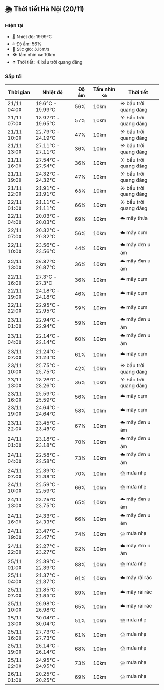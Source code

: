 ## 🌦️ Thời tiết Hà Nội (20/11)

### Hiện tại

- 🌡️ Nhiệt độ: 19.99℃
- 💦 Độ ẩm: 56%
- 💨 Sức gió: 3.16m/s
- 👁️ Tầm nhìn xa: 10km
- ☂️ Thời tiết: ☀️ bầu trời quang đãng

### Sắp tới

| Thời gian | Nhiệt độ | Độ ẩm | Tầm nhìn xa | Thời tiết |
| --- | --- | --- | --- | --- |
| 21/11 04:00 | 19.6℃ - 19.99℃ | 56% | 10km | ☀️ bầu trời quang đãng |
| 21/11 07:00 | 18.97℃ - 19.65℃ | 57% | 10km | ☀️ bầu trời quang đãng |
| 21/11 10:00 | 22.79℃ - 24.19℃ | 47% | 10km | ☀️ bầu trời quang đãng |
| 21/11 13:00 | 27.11℃ - 27.11℃ | 36% | 10km | ☀️ bầu trời quang đãng |
| 21/11 16:00 | 27.54℃ - 27.54℃ | 36% | 10km | ☀️ bầu trời quang đãng |
| 21/11 19:00 | 24.32℃ - 24.32℃ | 47% | 10km | ☀️ bầu trời quang đãng |
| 21/11 22:00 | 21.91℃ - 21.91℃ | 63% | 10km | ☀️ bầu trời quang đãng |
| 22/11 01:00 | 21.11℃ - 21.11℃ | 66% | 10km | ☀️ bầu trời quang đãng |
| 22/11 04:00 | 20.03℃ - 20.03℃ | 69% | 10km | ☁️ mây thưa |
| 22/11 07:00 | 20.32℃ - 20.32℃ | 56% | 10km | ☁️ mây cụm |
| 22/11 10:00 | 23.56℃ - 23.56℃ | 44% | 10km | ☁️ mây đen u ám |
| 22/11 13:00 | 26.87℃ - 26.87℃ | 36% | 10km | ☁️ mây đen u ám |
| 22/11 16:00 | 27.3℃ - 27.3℃ | 36% | 10km | ☁️ mây cụm |
| 22/11 19:00 | 24.18℃ - 24.18℃ | 46% | 10km | ☁️ mây cụm |
| 22/11 22:00 | 22.95℃ - 22.95℃ | 59% | 10km | ☁️ mây cụm |
| 23/11 01:00 | 22.94℃ - 22.94℃ | 59% | 10km | ☁️ mây đen u ám |
| 23/11 04:00 | 22.14℃ - 22.14℃ | 60% | 10km | ☁️ mây đen u ám |
| 23/11 07:00 | 21.24℃ - 21.24℃ | 61% | 10km | ☁️ mây cụm |
| 23/11 10:00 | 25.75℃ - 25.75℃ | 42% | 10km | ☀️ bầu trời quang đãng |
| 23/11 13:00 | 28.26℃ - 28.26℃ | 36% | 10km | ☀️ bầu trời quang đãng |
| 23/11 16:00 | 25.59℃ - 25.59℃ | 56% | 10km | ☁️ mây cụm |
| 23/11 19:00 | 24.64℃ - 24.64℃ | 58% | 10km | ☁️ mây cụm |
| 23/11 22:00 | 23.45℃ - 23.45℃ | 67% | 10km | ☁️ mây đen u ám |
| 24/11 01:00 | 23.18℃ - 23.18℃ | 70% | 10km | ☁️ mây đen u ám |
| 24/11 04:00 | 22.58℃ - 22.58℃ | 73% | 10km | ☁️ mây đen u ám |
| 24/11 07:00 | 22.39℃ - 22.39℃ | 70% | 10km | ⛈️ mưa nhẹ |
| 24/11 10:00 | 22.59℃ - 22.59℃ | 66% | 10km | ⛈️ mưa nhẹ |
| 24/11 13:00 | 23.75℃ - 23.75℃ | 65% | 10km | ☁️ mây đen u ám |
| 24/11 16:00 | 24.33℃ - 24.33℃ | 66% | 10km | ☁️ mây đen u ám |
| 24/11 19:00 | 23.47℃ - 23.47℃ | 74% | 10km | ⛈️ mưa nhẹ |
| 24/11 22:00 | 23.27℃ - 23.27℃ | 82% | 10km | ☁️ mây đen u ám |
| 25/11 01:00 | 22.39℃ - 22.39℃ | 88% | 10km | ⛈️ mưa nhẹ |
| 25/11 04:00 | 21.37℃ - 21.37℃ | 91% | 10km | ☁️ mây rải rác |
| 25/11 07:00 | 21.85℃ - 21.85℃ | 89% | 10km | ☁️ mây rải rác |
| 25/11 10:00 | 26.98℃ - 26.98℃ | 65% | 10km | ☁️ mây rải rác |
| 25/11 13:00 | 30.04℃ - 30.04℃ | 51% | 10km | ⛈️ mưa nhẹ |
| 25/11 16:00 | 27.73℃ - 27.73℃ | 61% | 10km | ⛈️ mưa nhẹ |
| 25/11 19:00 | 26.14℃ - 26.14℃ | 68% | 10km | ⛈️ mưa nhẹ |
| 25/11 22:00 | 24.95℃ - 24.95℃ | 73% | 10km | ⛈️ mưa nhẹ |
| 26/11 01:00 | 20.25℃ - 20.25℃ | 69% | 10km | ⛈️ mưa nhẹ |
